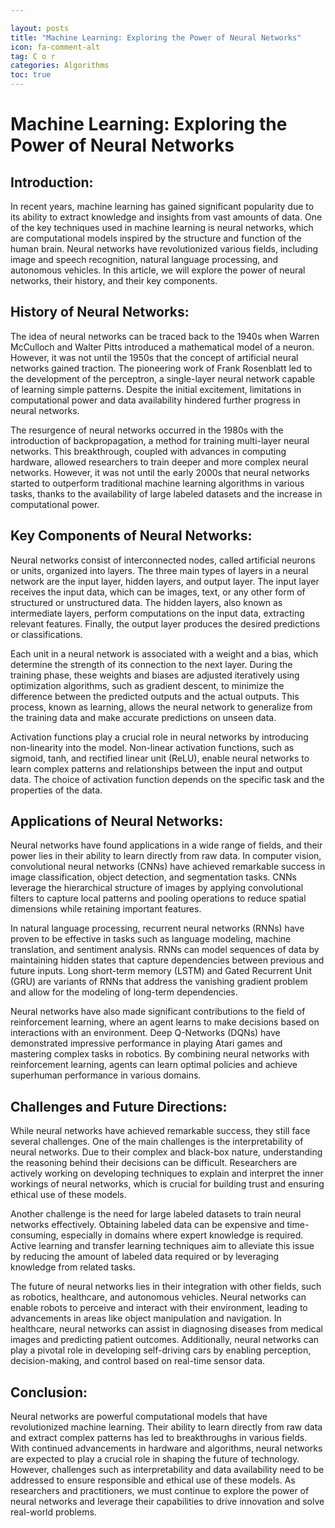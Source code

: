 ```yaml
---

layout: posts
title: "Machine Learning: Exploring the Power of Neural Networks"
icon: fa-comment-alt
tag: C o r
categories: Algorithms
toc: true
---
```




# Machine Learning: Exploring the Power of Neural Networks

## Introduction:
In recent years, machine learning has gained significant popularity due to its ability to extract knowledge and insights from vast amounts of data. One of the key techniques used in machine learning is neural networks, which are computational models inspired by the structure and function of the human brain. Neural networks have revolutionized various fields, including image and speech recognition, natural language processing, and autonomous vehicles. In this article, we will explore the power of neural networks, their history, and their key components. 

## History of Neural Networks:
The idea of neural networks can be traced back to the 1940s when Warren McCulloch and Walter Pitts introduced a mathematical model of a neuron. However, it was not until the 1950s that the concept of artificial neural networks gained traction. The pioneering work of Frank Rosenblatt led to the development of the perceptron, a single-layer neural network capable of learning simple patterns. Despite the initial excitement, limitations in computational power and data availability hindered further progress in neural networks.

The resurgence of neural networks occurred in the 1980s with the introduction of backpropagation, a method for training multi-layer neural networks. This breakthrough, coupled with advances in computing hardware, allowed researchers to train deeper and more complex neural networks. However, it was not until the early 2000s that neural networks started to outperform traditional machine learning algorithms in various tasks, thanks to the availability of large labeled datasets and the increase in computational power.

## Key Components of Neural Networks:
Neural networks consist of interconnected nodes, called artificial neurons or units, organized into layers. The three main types of layers in a neural network are the input layer, hidden layers, and output layer. The input layer receives the input data, which can be images, text, or any other form of structured or unstructured data. The hidden layers, also known as intermediate layers, perform computations on the input data, extracting relevant features. Finally, the output layer produces the desired predictions or classifications.

Each unit in a neural network is associated with a weight and a bias, which determine the strength of its connection to the next layer. During the training phase, these weights and biases are adjusted iteratively using optimization algorithms, such as gradient descent, to minimize the difference between the predicted outputs and the actual outputs. This process, known as learning, allows the neural network to generalize from the training data and make accurate predictions on unseen data.

Activation functions play a crucial role in neural networks by introducing non-linearity into the model. Non-linear activation functions, such as sigmoid, tanh, and rectified linear unit (ReLU), enable neural networks to learn complex patterns and relationships between the input and output data. The choice of activation function depends on the specific task and the properties of the data.

## Applications of Neural Networks:
Neural networks have found applications in a wide range of fields, and their power lies in their ability to learn directly from raw data. In computer vision, convolutional neural networks (CNNs) have achieved remarkable success in image classification, object detection, and segmentation tasks. CNNs leverage the hierarchical structure of images by applying convolutional filters to capture local patterns and pooling operations to reduce spatial dimensions while retaining important features.

In natural language processing, recurrent neural networks (RNNs) have proven to be effective in tasks such as language modeling, machine translation, and sentiment analysis. RNNs can model sequences of data by maintaining hidden states that capture dependencies between previous and future inputs. Long short-term memory (LSTM) and Gated Recurrent Unit (GRU) are variants of RNNs that address the vanishing gradient problem and allow for the modeling of long-term dependencies.

Neural networks have also made significant contributions to the field of reinforcement learning, where an agent learns to make decisions based on interactions with an environment. Deep Q-Networks (DQNs) have demonstrated impressive performance in playing Atari games and mastering complex tasks in robotics. By combining neural networks with reinforcement learning, agents can learn optimal policies and achieve superhuman performance in various domains.

## Challenges and Future Directions:
While neural networks have achieved remarkable success, they still face several challenges. One of the main challenges is the interpretability of neural networks. Due to their complex and black-box nature, understanding the reasoning behind their decisions can be difficult. Researchers are actively working on developing techniques to explain and interpret the inner workings of neural networks, which is crucial for building trust and ensuring ethical use of these models.

Another challenge is the need for large labeled datasets to train neural networks effectively. Obtaining labeled data can be expensive and time-consuming, especially in domains where expert knowledge is required. Active learning and transfer learning techniques aim to alleviate this issue by reducing the amount of labeled data required or by leveraging knowledge from related tasks.

The future of neural networks lies in their integration with other fields, such as robotics, healthcare, and autonomous vehicles. Neural networks can enable robots to perceive and interact with their environment, leading to advancements in areas like object manipulation and navigation. In healthcare, neural networks can assist in diagnosing diseases from medical images and predicting patient outcomes. Additionally, neural networks can play a pivotal role in developing self-driving cars by enabling perception, decision-making, and control based on real-time sensor data.

## Conclusion:
Neural networks are powerful computational models that have revolutionized machine learning. Their ability to learn directly from raw data and extract complex patterns has led to breakthroughs in various fields. With continued advancements in hardware and algorithms, neural networks are expected to play a crucial role in shaping the future of technology. However, challenges such as interpretability and data availability need to be addressed to ensure responsible and ethical use of these models. As researchers and practitioners, we must continue to explore the power of neural networks and leverage their capabilities to drive innovation and solve real-world problems.